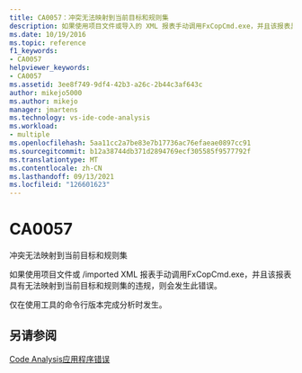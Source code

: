 ```yaml
---
title: CA0057：冲突无法映射到当前目标和规则集
description: 如果使用项目文件或导入的 XML 报表手动调用FxCopCmd.exe，并且该报表具有无法映射到当前目标和规则集的违规，则会发生此错误。
ms.date: 10/19/2016
ms.topic: reference
f1_keywords:
- CA0057
helpviewer_keywords:
- CA0057
ms.assetid: 3ee8f749-9df4-42b3-a26c-2b44c3af643c
author: mikejo5000
ms.author: mikejo
manager: jmartens
ms.technology: vs-ide-code-analysis
ms.workload:
- multiple
ms.openlocfilehash: 5aa11cc2a7be83e7b17736ac76efaeae0897cc91
ms.sourcegitcommit: b12a38744db371d2894769ecf305585f9577792f
ms.translationtype: MT
ms.contentlocale: zh-CN
ms.lasthandoff: 09/13/2021
ms.locfileid: "126601623"
---
```

# <a name="ca0057"></a>CA0057

冲突无法映射到当前目标和规则集

如果使用项目文件或 /imported XML 报表手动调用FxCopCmd.exe，并且该报表具有无法映射到当前目标和规则集的违规，则会发生此错误。

仅在使用工具的命令行版本完成分析时发生。

## <a name="see-also"></a>另请参阅
[Code Analysis应用程序错误](../code-quality/code-analysis-application-errors.md)
